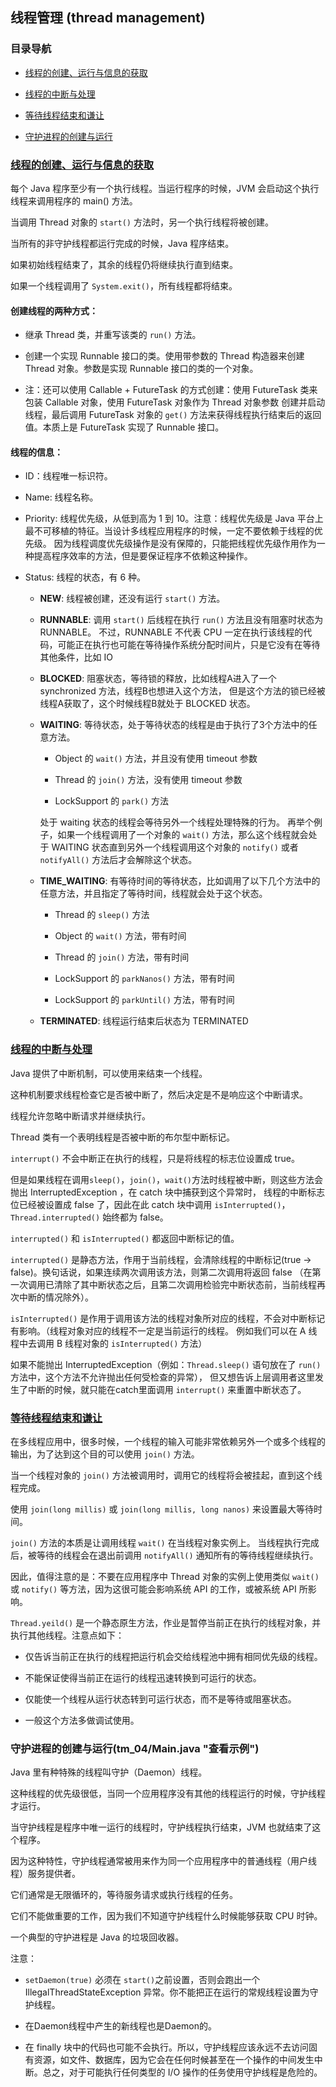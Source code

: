 ## 线程管理 (thread management)

### 目录导航

- [线程的创建、运行与信息的获取](#线程的创建、运行与信息的获取)

- [线程的中断与处理](#线程的中断与处理)

- [等待线程结束和谦让](#等待线程结束和谦让)

- [守护进程的创建与运行](#守护进程的创建与运行)


### [线程的创建、运行与信息的获取](tm_01/Main.java "查看示例")

每个 Java 程序至少有一个执行线程。当运行程序的时候，JVM 会启动这个执行线程来调用程序的 main() 方法。

当调用 Thread 对象的 `start()` 方法时，另一个执行线程将被创建。

当所有的非守护线程都运行完成的时候，Java 程序结束。

如果初始线程结束了，其余的线程仍将继续执行直到结束。

如果一个线程调用了 `System.exit()`，所有线程都将结束。


#### 创建线程的两种方式：

- 继承 Thread 类，并重写该类的 `run()` 方法。

- 创建一个实现 Runnable 接口的类。使用带参数的 Thread 构造器来创建 Thread 对象。参数是实现 Runnable 接口的类的一个对象。

- 注：还可以使用 Callable + FutureTask 的方式创建：使用 FutureTask 类来包装 Callable 对象，使用 FutureTask 对象作为 Thread 对象参数
  创建并启动线程，最后调用 FutureTask 对象的 `get()` 方法来获得线程执行结束后的返回值。本质上是 FutureTask 实现了 Runnable 接口。


#### 线程的信息：

- ID：线程唯一标识符。

- Name: 线程名称。

- Priority: 线程优先级，从低到高为 1 到 10。注意：线程优先级是 Java 平台上最不可移植的特征。当设计多线程应用程序的时候，一定不要依赖于线程的优先级。
  因为线程调度优先级操作是没有保障的，只能把线程优先级作用作为一种提高程序效率的方法，但是要保证程序不依赖这种操作。

- Status: 线程的状态，有 6 种。

    - **NEW**: 线程被创建，还没有运行 `start()` 方法。

    - **RUNNABLE**: 调用 `start()` 后线程在执行 `run()` 方法且没有阻塞时状态为 RUNNABLE。 
      不过，RUNNABLE 不代表 CPU 一定在执行该线程的代码，可能正在执行也可能在等待操作系统分配时间片，只是它没有在等待其他条件，比如 IO

    - **BLOCKED**: 阻塞状态，等待锁的释放，比如线程A进入了一个 synchronized 方法，线程B也想进入这个方法， 
      但是这个方法的锁已经被线程A获取了，这个时候线程B就处于 BLOCKED 状态。

    - **WAITING**: 等待状态，处于等待状态的线程是由于执行了3个方法中的任意方法。

        - Object 的 `wait()` 方法，并且没有使用 timeout 参数

        - Thread 的 `join()` 方法，没有使用 timeout 参数 

        - LockSupport 的 `park()` 方法

        处于 waiting 状态的线程会等待另外一个线程处理特殊的行为。 
        再举个例子，如果一个线程调用了一个对象的 `wait()` 方法，那么这个线程就会处于 WAITING 状态直到另外一个线程调用这个对象的 `notify()` 或者 `notifyAll()` 方法后才会解除这个状态。

    - **TIME_WAITING**: 有等待时间的等待状态，比如调用了以下几个方法中的任意方法，并且指定了等待时间，线程就会处于这个状态。 

        - Thread 的 `sleep()` 方法

        - Object 的 `wait()` 方法，带有时间

        - Thread 的 `join()` 方法，带有时间

        - LockSupport 的 `parkNanos()` 方法，带有时间

        - LockSupport 的 `parkUntil()` 方法，带有时间

    - **TERMINATED**: 线程运行结束后状态为 TERMINATED


### [线程的中断与处理](tm_02/Main.java "查看示例")

Java 提供了中断机制，可以使用来结束一个线程。

这种机制要求线程检查它是否被中断了，然后决定是不是响应这个中断请求。

线程允许忽略中断请求并继续执行。

Thread 类有一个表明线程是否被中断的布尔型中断标记。

`interrupt()` 不会中断正在执行的线程，只是将线程的标志位设置成 true。

但是如果线程在调用`sleep()`，`join()`，`wait()`方法时线程被中断，则这些方法会抛出 InterruptedException ，在 catch 块中捕获到这个异常时，
线程的中断标志位已经被设置成 false 了，因此在此 catch 块中调用 `isInterrupted()`，`Thread.interrupted()` 始终都为 false。

`interrupted()` 和 `isInterrupted()` 都返回中断标记的值。

`interrupted()` 是静态方法，作用于当前线程，会清除线程的中断标记(true -> false)。换句话说，如果连续两次调用该方法，则第二次调用将返回 false
（在第一次调用已清除了其中断状态之后，且第二次调用检验完中断状态前，当前线程再次中断的情况除外）。 

`isInterrupted()` 是作用于调用该方法的线程对象所对应的线程，不会对中断标记有影响。（线程对象对应的线程不一定是当前运行的线程。
例如我们可以在 A 线程中去调用 B 线程对象的 `isInterrupted()` 方法）

如果不能抛出 InterruptedException（例如：`Thread.sleep()` 语句放在了 `run()` 方法中，这个方法不允许抛出任何受检查的异常），
但又想告诉上层调用者这里发生了中断的时候，就只能在catch里面调用 `interrupt()` 来重置中断状态了。


### [等待线程结束和谦让](tm_03/Main.java "查看示例")

在多线程应用中，很多时候，一个线程的输入可能非常依赖另外一个或多个线程的输出，为了达到这个目的可以使用 `join()` 方法。

当一个线程对象的 `join()` 方法被调用时，调用它的线程将会被挂起，直到这个线程完成。

使用 `join(long millis)` 或 `join(long millis, long nanos)` 来设置最大等待时间。

 `join()` 方法的本质是让调用线程 `wait()` 在当线程对象实例上。
 当线程执行完成后，被等待的线程会在退出前调用 `notifyAll()` 通知所有的等待线程继续执行。
 
 因此，值得注意的是：不要在应用程序中 Thread 对象的实例上使用类似 `wait()` 或 `notify()` 等方法，因为这很可能会影响系统 API 的工作，或被系统 API 所影响。
 
 `Thread.yeild()` 是一个静态原生方法，作业是暂停当前正在执行的线程对象，并执行其他线程。注意点如下：

- 仅告诉当前正在执行的线程把运行机会交给线程池中拥有相同优先级的线程。

- 不能保证使得当前正在运行的线程迅速转换到可运行的状态。

- 仅能使一个线程从运行状态转到可运行状态，而不是等待或阻塞状态。

- 一般这个方法多做调试使用。


### 守护进程的创建与运行(tm_04/Main.java "查看示例")

Java 里有种特殊的线程叫守护（Daemon）线程。

这种线程的优先级很低，当同一个应用程序没有其他的线程运行的时候，守护线程才运行。

当守护线程是程序中唯一运行的线程时，守护线程执行结束，JVM 也就结束了这个程序。

因为这种特性，守护线程通常被用来作为同一个应用程序中的普通线程（用户线程）服务提供者。

它们通常是无限循环的，等待服务请求或执行线程的任务。

它们不能做重要的工作，因为我们不知道守护线程什么时候能够获取 CPU 时钟。

一个典型的守护进程是 Java 的垃圾回收器。

注意：

- `setDaemon(true)` 必须在 `start()`之前设置，否则会跑出一个 IllegalThreadStateException 异常。你不能把正在运行的常规线程设置为守护线程。

- 在Daemon线程中产生的新线程也是Daemon的。

- 在 finally 块中的代码也可能不会执行。所以，守护线程应该永远不去访问固有资源，如文件、数据库，因为它会在任何时候甚至在一个操作的中间发生中断。总之，对于可能执行任何类型的 I/O 操作的任务使用守护线程是危险的。
